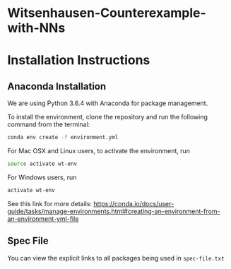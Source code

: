 # Witsenhausen-Counterexample-with-NNs

# Installation Instructions 

## Anaconda Installation

We are using Python 3.6.4 with Anaconda for package management. 

To install the environment, clone the repository and run the following command from the terminal: 

```bash
conda env create -f environment.yml
```

For Mac OSX and Linux users, to activate the environment, run 

```bash
source activate wt-env
```

For Windows users, run 
```bash
activate wt-env
```

See this link for more details: https://conda.io/docs/user-guide/tasks/manage-environments.html#creating-an-environment-from-an-environment-yml-file 

## Spec File

You can view the explicit links to all packages being used in `spec-file.txt`